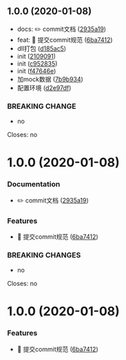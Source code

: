 ## 1.0.0 (2020-01-08)

* docs: ✏️ commit文档 ([2935a19](https://github.com/yanyongchao/vue-project/commit/2935a19))
* feat: 🎸 提交commit规范 ([6ba7412](https://github.com/yanyongchao/vue-project/commit/6ba7412))
* dll打包 ([d185ac5](https://github.com/yanyongchao/vue-project/commit/d185ac5))
* init ([2109091](https://github.com/yanyongchao/vue-project/commit/2109091))
* init ([c952835](https://github.com/yanyongchao/vue-project/commit/c952835))
* init ([f47646e](https://github.com/yanyongchao/vue-project/commit/f47646e))
* 加mock数据 ([7b9b934](https://github.com/yanyongchao/vue-project/commit/7b9b934))
* 配置环境 ([d2e97df](https://github.com/yanyongchao/vue-project/commit/d2e97df))


### BREAKING CHANGE

* no

Closes: no


# 1.0.0 (2020-01-08)


### Documentation

* ✏️ commit文档 ([2935a19](https://github.com/yanyongchao/vue-project/commit/2935a19d3242a6e31ecf68982e7ca7b764d0b58e))


### Features

* 🎸 提交commit规范 ([6ba7412](https://github.com/yanyongchao/vue-project/commit/6ba7412d12b9bfaced922b3ec303b71648bd776e))


### BREAKING CHANGES

* no

Closes: no



# 1.0.0 (2020-01-08)


### Features

* 🎸 提交commit规范 ([6ba7412](https://github.com/yanyongchao/vue-project/commit/6ba7412d12b9bfaced922b3ec303b71648bd776e))



